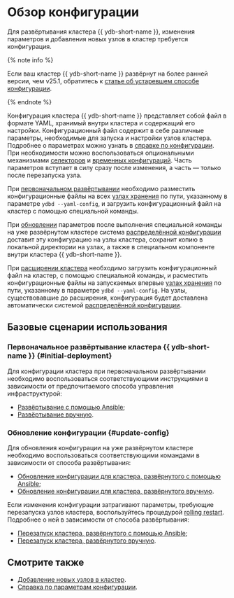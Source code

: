 # Обзор конфигурации

Для развёртывания кластера {{ ydb-short-name }}, изменения параметров и добавления новых узлов в кластер требуется конфигурация.

{% note info %}

 Если ваш кластер {{ ydb-short-name }} развёрнут на более ранней версии, чем v25.1, обратитесь к [статье об устаревшем способе конфигурации](../deployment-options/manual/before-v25.1/configuration-management/config-overview.md).

{% endnote %}

Конфигурация кластера {{ ydb-short-name }} представляет собой файл в формате YAML, хранимый внутри кластера и содержащий его настройки. Конфигурационный файл содержит в себе различные параметры, необходимые для запуска и настройки узлов кластера. Подробнее о параметрах можно узнать в [справке по конфигурации](../../reference/configuration/index.md). При необходимости можно воспользоваться опциональными механизмами [селекторов](dynamic-config-selectors.md) и [временных конфигураций](dynamic-config-volatile-config.md). Часть параметров вступает в силу сразу после изменения, а часть — только после перезапуска узла.

При [первоначальном развёртывании](../deployment-options/manual/index.md) необходимо разместить конфигурационные файлы на всех [узлах хранения](../../concepts/glossary.md#storage-node) по пути, указанному в параметре `ydbd --yaml-config`, и загрузить конфигурационный файл на кластер с помощью специальной команды.

При [обновлении](#update-config) параметров после выполнения специальной команды на уже развёрнутом кластере система [распределённой конфигурации](../../concepts/glossary.md#distributed-configuration.md) доставит эту конфигурацию на узлы кластера, сохранит копию в локальной директории на узлах, а также в специальном компоненте внутри кластера {{ ydb-short-name }}.

При [расширении кластера](../../maintenance/manual/cluster_expansion.md) необходимо загрузить конфигурационный файл на кластер, с помощью специальной команды, и расместить конфигурационные файлы на запускаемых впервые [узлах хранения](../../concepts/glossary.md#storage-node) по пути, указанному в параметре `ydbd --yaml-config`. На узлы, существовавшие до расширения, конфигурация будет доставлена автоматически системой [распределённой конфигурации](../../concepts/glossary.md#distributed-configuration.md).

## Базовые сценарии использования

### Первоначальное развёртывание кластера {{ ydb-short-name }} {#initial-deployment}

Для конфигурации кластера при первоначальном развёртывании необходимо воспользоваться соответствующими инструкциями в зависимости от предпочитаемого способа управления инфраструктурой:

- [Развёртывание с помощью Ansible](../deployment-options/ansible/index.md);
- [Развёртывание вручную](../deployment-options/manual/index.md).

### Обновление конфигурации {#update-config}

Для обновления конфигурации на уже развёрнутом кластере необходимо воспользоваться соответствующими командами в зависимости от способа развёртывания:

- [Обновление конфигурации для кластера, развёрнутого с помощью Ansible](../deployment-options/ansible/update-config.md);
- [Обновление конфигурации для кластера, развёрнутого вручную](../deployment-options/manual/update-config.md).

Если изменения конфигурации затрагивают параметры, требующие перезапуска узлов кластера, воспользуйтесь процедурой [rolling restart](../../reference/ydbops/rolling-restart-scenario.md). Подробнее о ней в зависимости от способа развёртывания:

* [Перезапуск кластера, развёрнутого с помощью Ansible](../deployment-options/ansible/restart.md);
* [Перезапуск кластера, развёрнутого вручную](../../reference/ydbops/rolling-restart-scenario.md).

## Смотрите также

* [Добавление новых узлов в кластер](../../maintenance/manual/cluster_expansion.md).
* [Справка по параметрам конфигурации](../../reference/configuration/index.md).
